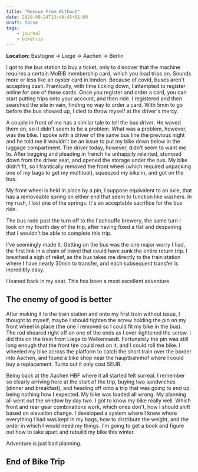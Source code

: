 ```yaml
---
title: "Rescue From Without"
date: 2020-09-24T13:49:45+01:00
draft: false
tags:
    - journal
    - biketrip
---
```


**Location:** Bastogne -> Liege -> Aachen -> Berlin

I got to the bus station to buy a ticket, only to discover that the machine
requires a certain MoBIB membership card, which you load trips on. Sounds
more or less like an oyster card in london. Because of covid, buses aren't
accepting cash. Frantically, with time ticking down, I attempted to register
online for one of these cards. Once you register and order a card, you can
start putting trips onto your account, and then ride. I registered and then
searched the site in vain, finding no way to order a card. With 5min to go
before the bus showed up, I died to throw myself at the driver's mercy.

A couple in front of me has a similar tale to tell the bus driver. He waved
them on, so it didn't seem to be a problem. What was a problem, however, was
the bike. I spoke with a driver of the same bus line the previous night and
he told me it wouldn't be an issue to put my bike down below in the luggage
compartment. The driver today, however, didn't seem to want me to. After
begging and pleading in french he unhappily relented, stomped down from the
driver seat, and opened the storage under the bus. My bike didn't fit, so I
frantically removed the front wheel (which required unpacking one of my bags
to get my multitool), squeezed my bike in, and got on the bus.

My front wheel is held in place by a pin, I suppose equivalent to an axle,
that has a removeable spring on either end that seem to function like
washers. In my rush, I lost one of the springs. It's an acceptable sacrifice
for the bus ride.

The bus rode past the turn off to the l'achouffe brewery, the same turn I
took on my fourth day of the trip, after having fixed a flat and despairing
that I wouldn't be able to complete this trip.

I've seemingly made it. Getting on the bus was the one major worry I had, the
first link in a chain of travel that could have sunk the entire return trip.
I breathed a sigh of relief, as the bus takes me directly to the train
station where I have nearly 30min to transfer, and each subsequent transfer
is incredibly easy.

I leaned back in my seat. This has been a most excellent adventure.

## The enemy of good is better

After making it to the train station and onto my first train without issue, I
thought to myself, maybe I should tighten the screw holding the pin on my
front wheel in place (the one I removed so I could fit my bike in the bus).
The rod sheared right off on one of the ends as I over-tightened the screw. I
did this on the train from Liege to Welkenraedt. Fortunately the pin was
still long enough that the front tire could rest on it, and I could roll the
bike. I wheeled my bike across the platform to catch the short train over the
border into Aachen, and found a bike shop near the hauptbahnhof where I could
buy a replacement. Turns out it only cost 5EUR.

Being back at the Aachen HBF where it all started felt surreal. I remember so
clearly arriving here at the start of the trip, buying two sandwiches (dinner
and breakfast), and heading off onto a trip that was going to end up being
nothing how I expected. My bike was loaded all wrong. My planning all went
out the window by day two. I got to know my bike really well. Which front and
rear gear combinations work, which ones don't, how I should shift based on
elevation change. I developed a system where I knew where everything I had
was kept in my bags, how to distribute the weight, and the order in which I
would need my things. I'm going to get a book and figure out how to take
apart and rebuild my bike this winter.

Adventure is just bad planning.

## End of Bike Trip
